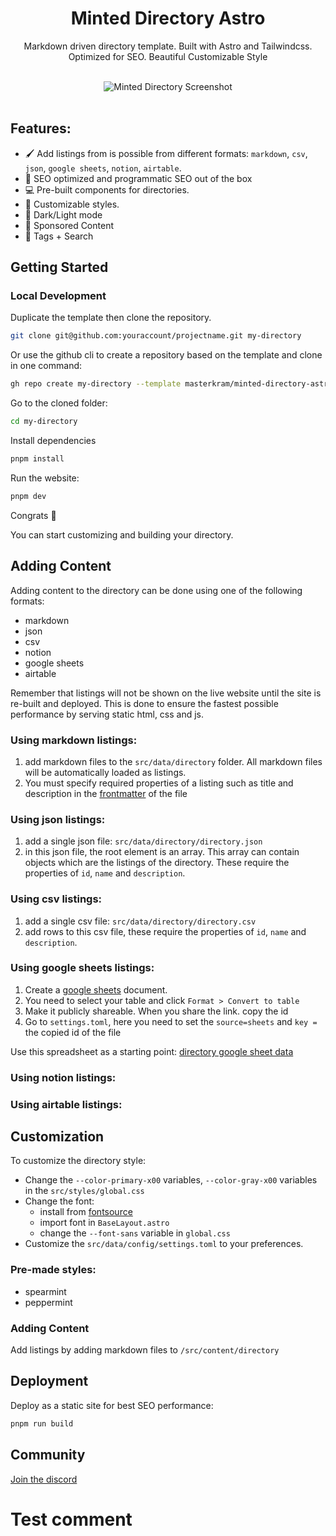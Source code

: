 <div align="center">
  <h1>Minted Directory Astro</h1>
  <p>Markdown driven directory template. Built with Astro and Tailwindcss. Optimized for SEO. Beautiful Customizable Style</p>
</div>

<br/>

<div align="center">
  <img src="https://github.com/user-attachments/assets/febde860-00be-408b-8a13-41953f7178e1" alt="Minted Directory Screenshot" />
</div>

<br/>

## Features:
+ 🖌️ Add listings from is possible from different formats: `markdown`, `csv`, `json`, `google sheets`, `notion`, `airtable`.
+ 🔋 SEO optimized and programmatic SEO out of the box
+ 💻 Pre-built components for directories.
+ 💅 Customizable styles.
+ 🌙 Dark/Light mode
+ 💸 Sponsored Content
+ 👀 Tags + Search

## Getting Started

### Local Development

Duplicate the template then clone the repository.

```sh
git clone git@github.com:youraccount/projectname.git my-directory
```

Or use the github cli to create a repository based on the template and clone in one command:

```sh
gh repo create my-directory --template masterkram/minted-directory-astro --private --clone
```

Go to the cloned folder:
```sh
cd my-directory
```

Install dependencies

```sh
pnpm install
```

Run the website:

```sh
pnpm dev
```

Congrats :tada:

You can start customizing and building your directory.

## Adding Content

Adding content to the directory can be done using one of the following formats:
+ markdown
+ json
+ csv
+ notion
+ google sheets
+ airtable

Remember that listings will not be shown on the live website until the site is re-built and deployed. This is done to ensure the fastest possible performance by serving static html, css and js.

### Using markdown listings:
1. add markdown files to the `src/data/directory` folder. All markdown files will be automatically loaded as listings.
2. You must specify required properties of a listing such as title and description in the [frontmatter]() of the file

### Using json listings:
1. add a single json file: `src/data/directory/directory.json`
2. in this json file, the root element is an array. This array can contain objects which are the listings of the directory. These require the properties of `id`, `name` and `description`.

### Using csv listings:
1. add a single csv file: `src/data/directory/directory.csv`
2. add rows to this csv file, these require the properties of `id`, `name` and `description`.

### Using google sheets listings:
1. Create a [google sheets](https://docs.google.com/spreadsheets/u/0/) document.
2. You need to select your table and click `Format > Convert to table`
3. Make it publicly shareable. When you share the link. copy the id
4. Go to `settings.toml`, here you need to set the `source=sheets` and `key = ` the copied id of the file

Use this spreadsheet as a starting point: [directory google sheet data](https://docs.google.com/spreadsheets/d/1BKVVFysQT8ZuPY8hUp--jwTrN-U20TrtML0idECIWmc/edit?usp=sharing)

### Using notion listings:

### Using airtable listings:


## Customization

To customize the directory style:
+ Change the `--color-primary-x00` variables, `--color-gray-x00` variables in the `src/styles/global.css`
+ Change the font:
  + install from [fontsource]()
  + import font in `BaseLayout.astro`
  + change the `--font-sans` variable in `global.css`
+ Customize the `src/data/config/settings.toml` to your preferences.

### Pre-made styles:
- spearmint
- peppermint

### Adding Content

Add listings by adding markdown files to `/src/content/directory`

## Deployment

Deploy as a static site for best SEO performance:

```bash
pnpm run build
```

## Community

[Join the discord](https://discord.gg/5UbrTNzX7y)
# Test comment
